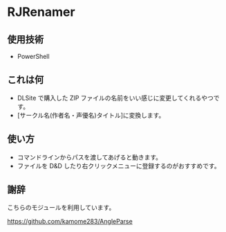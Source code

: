 # RJRenamer

## 使用技術

- PowerShell

## これは何

- DLSite で購入した ZIP ファイルの名前をいい感じに変更してくれるやつです。
- [サークル名(作者名・声優名)タイトル]に変換します。

## 使い方

- コマンドラインからパスを渡してあげると動きます。
- ファイルを D&D したり右クリックメニューに登録するのがおすすめです。

## 謝辞

こちらのモジュールを利用しています。

https://github.com/kamome283/AngleParse
